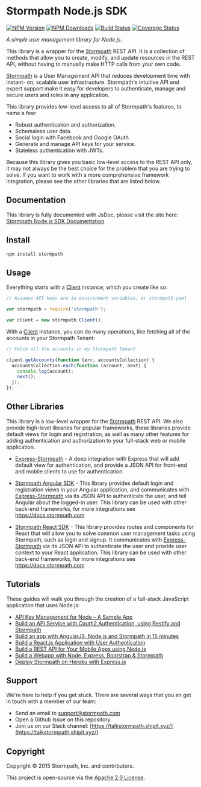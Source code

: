 # Stormpath Node.js SDK

[![NPM Version](https://img.shields.io/npm/v/stormpath.svg?style=flat)](https://npmjs.org/package/stormpath)
[![NPM Downloads](http://img.shields.io/npm/dm/stormpath.svg?style=flat)](https://npmjs.org/package/stormpath)
[![Build Status](https://travis-ci.org/stormpath/stormpath-sdk-node.svg?branch=master)](https://travis-ci.org/stormpath/stormpath-sdk-node)
[![Coverage Status](https://coveralls.io/repos/stormpath/stormpath-sdk-node/badge.svg?branch=master&service=github)](https://coveralls.io/github/stormpath/stormpath-sdk-node?branch=master)

*A simple user management library for Node.js.*

This library is a wrapper for the [Stormpath][] REST API.  It is a collection of
methods that allow you to create, modify, and update resources in the REST API,
without having to manually make HTTP calls from your own code.

[Stormpath][] is a User Management API that reduces development time with instant-
on, scalable user infrastructure. Stormpath's intuitive API and expert support
make it easy for developers to authenticate, manage and secure users and roles
in any application.

This library provides low-level access to all of Stormpath's features, to name
a few:

- Robust authentication and authorization.
- Schemaless user data.
- Social login with Facebook and Google OAuth.
- Generate and manage API keys for your service.
- Stateless authentication with JWTs.

Because this library gives you basic low-level access to the REST API only, it
may not always be the best choice for the problem that you are trying to solve.
If you want to work with a more comprehensive framework integration, please see
the other libraries that are listed below.


## Documentation

This library is fully documented with JsDoc, please visit the site here:
[Stormpath Node.js SDK Documentation][]


## Install

```bash
npm install stormpath
```


## Usage

Everything starts with a [Client][] instance, which you create like so:

```javascript
// Assumes API keys are in environment variables, or stormpath.yaml

var stormpath = require('stormpath');

var client = new stormpath.Client();
```

With a [Client][] instance, you can do many operations, like fetching all of the
accounts in your Stormpath Tenant:

```javascript
// Fetch all the accounts in my Stormpath Tenant

client.getAccounts(function (err, accountsCollection) {
  accountsCollection.each(function (account, next) {
    console.log(account);
    next();
  });
});
```


## Other Libraries

This library is a low-level wrapper for the [Stormpath][] REST API.  We also
provide high-level libraries for popular frameworks, these libraries provide
default views for login and registration, as well as many other features for
adding authentication and authorization to your full-stack web or mobile
application.

- [Express-Stormpath][] - A deep integration with Express that will add default
  view for authentication, and provide a JSON API for front-end and mobile
  clients to use for authentication.

- [Stormpath Angular SDK][] - This library provides default login and registration
  views in your Angular application, and communicates with [Express-Stormpath][]
  via its JSON API to authenticate the user, and tell Angular about the logged-in
  user.  This library can be used with other back-end frameworks, for more
  integrations see https://docs.stormpath.com

- [Stormpath React SDK][] - This library provides routes and components for
  React that will allow you to solve common user management tasks using Stormpath,
  such as login and signup.  It communicates with [Express-Stormpath][] via
  its JSON API to authenticate the user and provide user context to your React
  application.  This library can be used with other back-end frameworks, for more
  integrations see https://docs.stormpath.com


## Tutorials

These guides will walk you through the creation of a full-stack JavaScript
application that uses Node.js:

- [API Key Management for Node – A Sample App](https://stormpath.com/blog/easy-api-key-management-for-node-a-sample-app-2)
- [Build an API Service with Oauth2 Authentication, using Restify and Stormpath](https://stormpath.com/blog/build-api-restify-stormpath)
- [Build an app with AngularJS, Node.js and Stormpath in 15 minutes](https://stormpath.com/blog/angular-node-15-minutes)
- [Build a React.js Application with User Authentication](https://stormpath.com/blog/build-a-react-app-with-user-authentication)
- [Build a REST API for Your Mobile Apps using Node.js](https://stormpath.com/blog/tutorial-build-rest-api-mobile-apps-using-node-js)
- [Build a Webapp with Node, Express, Bootstrap & Stormpath](https://stormpath.com/blog/build-nodejs-express-stormpath-app/)
- [Deploy Stormpath on Heroku with Express.js](https://github.com/stormpath/stormpath-heroku-express-sample)


## Support

We're here to help if you get stuck.  There are several ways that you an get in
touch with a member of our team:

* Send an email to [support@stormpath.com](mailto:support@stormpath.com)
* Open a Github Issue on this repository.
* Join us on our Slack channel: [https://talkstormpath.shipit.xyz/](https://talkstormpath.shipit.xyz/)

[Stormpath AngularJS SDK]: https://github.com/stormpath/stormpath-sdk-angularjs
[Stormpath Product Guide]: https://docs.stormpath.com/rest/product-guide/latest/
[Stormpath React SDK]: https://github.com/stormpath/stormpath-sdk-react
[express-stormpath]: https://docs.stormpath.com/nodejs/express/latest/


## Copyright

Copyright &copy; 2015 Stormpath, Inc. and contributors.

This project is open-source via the [Apache 2.0 License](http://www.apache.org/licenses/LICENSE-2.0).

[Client]: https://docs.stormpath.com/nodejs/api/client
[Express-Stormpath]: https://github.com/stormpath/stormpath-express
[Stormpath]: https://stormpath.com
[Stormpath Angular SDK]: https://github.com/stormpath/stormpath-sdk-angularjs
[Stormpath Node.js SDK Documentation]: https://docs.stormpath.com/nodejs/jsdoc/
[Stormpath React SDK]: https://github.com/stormpath/stormpath-sdk-react
